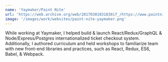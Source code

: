 ```yaml
---
name: 'Yaymaker/Paint Nite'
url: 'https://web.archive.org/web/20170301031830if_/https://www.paintnite.com/'
image: '/images/work/websites/paint-nite-yaymaker.png'
---
```

While working at Yaymaker, I helped build & launch React/Redux/GraphQL & Node/Express/Postgres internationalized ticket checkout system. Additionally, I authored curriculum and held workshops to familiarize team with new front-end libraries and practices, such as React, Redux, ES6, Babel, & Webpack.
